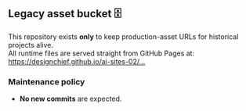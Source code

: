 ## Legacy asset bucket 🗄️

This repository exists **only** to keep production-asset URLs for historical projects alive.  
All runtime files are served straight from GitHub Pages at:
https://designchief.github.io/ai-sites-02/…

### Maintenance policy
* **No new commits** are expected.
